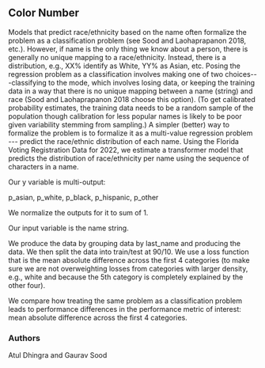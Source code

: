 ## Color Number

Models that predict race/ethnicity based on the name often formalize the problem as a classification problem (see Sood and Laohaprapanon 2018, etc.). However, if name is the only thing we know about a person, there is generally no unique mapping to a race/ethnicity. Instead, there is a distribution, e.g., XX% identify as White, YY% as Asian, etc. Posing the regression problem as a classification involves making one of two choices---classifying to the mode, which involves losing data, or keeping the training data in a way that there is no unique mapping between a name (string) and race (Sood and Laohaprapanon 2018 choose this option). (To get calibrated probability estimates, the training data needs to be a random sample of the population though calibration for less popular names is likely to be poor given variability stemming from sampling.) A simpler (better) way to formalize the problem is to formalize it as a multi-value regression problem --- predict the race/ethnic distribution of each name. Using the Florida Voting Registration Data for 2022, we estimate a transformer model that predicts the distribution of race/ethnicity per name using the sequence of characters in a name.

Our y variable is multi-output:

p_asian, p_white, p_black, p_hispanic, p_other

We normalize the outputs for it to sum of 1.

Our input variable is the name string. 

We produce the data by grouping data by last_name and producing the data. We then split the data into train/test at 90/10. We use a loss function that is the mean absolute difference across the first 4 categories (to make sure we are not overweighting losses from categories with larger density, e.g., white and because the 5th category is completely explained by the other four). 

We compare how treating the same problem as a classification problem leads to performance differences in the performance metric of interest: mean absolute difference across the first 4 categories. 

### Authors

Atul Dhingra and Gaurav Sood
